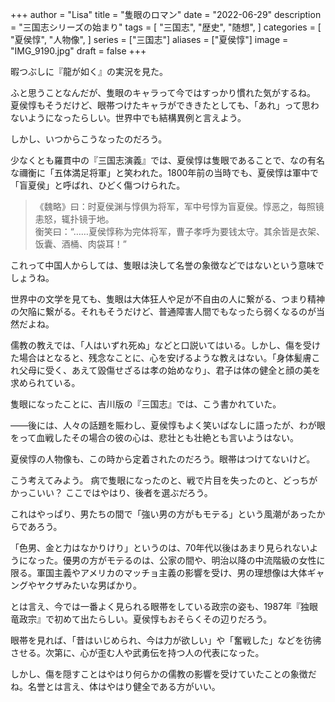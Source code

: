 +++
author = "Lisa"
title = "隻眼のロマン"
date = "2022-06-29"
description = "三国志シリーズの始まり"
tags = [
    "三国志",
    "歴史",
    "随想",
]
categories = [
    "夏侯惇",
    "人物像",
]
series = ["三国志"]
aliases = ["夏侯惇"]
image = "IMG_9190.jpg"
draft = false
+++

暇つぶしに『龍が如く』の実況を見た。

ふと思うことなんだが、隻眼のキャラって今ではすっかり慣れた気がするね。
夏侯惇もそうだけど、眼帯つけたキャラができきたとしても、「あれ」って思わないようになったらしい。世界中でも結構異例と言えよう。

しかし、いつからこうなったのだろう。

少なくとも羅貫中の『三国志演義』では、夏侯惇は隻眼であることで、なの有名な禰衡に「五体満足将軍」と笑われた。1800年前の当時でも、夏侯惇は軍中で「盲夏侯」と呼ばれ、ひどく傷つけられた。

> 《魏略》曰：时夏侯渊与惇俱为将军，军中号惇为盲夏侯。惇恶之，每照镜恚怒，辄扑镜于地。<br>
> 衡笑曰：“……夏侯惇称为完体将军，曹子孝呼为要钱太守。其余皆是衣架、饭囊、酒桶、肉袋耳！”

これって中国人からしては、隻眼は決して名誉の象徴などではないという意味でしょうね。

世界中の文学を見ても、隻眼は大体狂人や足が不自由の人に繋がる、つまり精神の欠陥に繋がる。それもそうだけど、普通障害人間でもなったら弱くなるのが当然だよね。

儒教の教えでは、「人はいずれ死ぬ」などと口説いてはいる。しかし、傷を受けた場合はとなると、残念なことに、心を安げるような教えはない。「身体髪膚これ父母に受く、あえて毀傷せざるは孝の始めなり」、君子は体の健全と顔の美を求められている。

隻眼になったことに、吉川版の『三国志』では、こう書かれていた。

――後には、人々の話題を賑わし、夏侯惇もよく笑いばなしに語ったが、わが眼をって血戦したその場合の彼の心は、悲壮とも壮絶とも言いようはない。

夏侯惇の人物像も、この時から定着されたのだろう。眼帯はつけてないけど。

こう考えてみよう。
病で隻眼になったのと、戦で片目を失ったのと、どっちがかっこいい？
ここではやはり、後者を選ぶだろう。

これはやっぱり、男たちの間で「強い男の方がもモテる」という風潮があったからであろう。

「色男、金と力はなかりけり」というのは、70年代以後はあまり見られないようになった。優男の方がモテるのは、公家の間や、明治以降の中流階級の女性に限る。軍国主義やアメリカのマッチョ主義の影響を受け、男の理想像は大体ギャングやヤクザみたいな男ばかり。

とは言え、今では一番よく見られる眼帯をしている政宗の姿も、1987年『独眼竜政宗』で初めて出たらしい。夏侯惇もおそらくその辺りだろう。

眼帯を見れば、「昔はいじめられ、今は力が欲しい」や「奮戦した」などを彷彿させる。次第に、心が歪む人や武勇伝を持つ人の代表になった。

しかし、傷を隠すことはやはり何らかの儒教の影響を受けていたことの象徴だね。名誉とは言え、体はやはり健全である方がいい。

